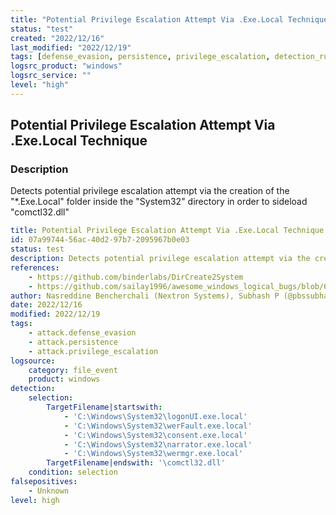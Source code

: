 ```yaml
---
title: "Potential Privilege Escalation Attempt Via .Exe.Local Technique"
status: "test"
created: "2022/12/16"
last_modified: "2022/12/19"
tags: [defense_evasion, persistence, privilege_escalation, detection_rule]
logsrc_product: "windows"
logsrc_service: ""
level: "high"
---
```


## Potential Privilege Escalation Attempt Via .Exe.Local Technique

### Description

Detects potential privilege escalation attempt via the creation of the "*.Exe.Local" folder inside the "System32" directory in order to sideload "comctl32.dll"

```yml
title: Potential Privilege Escalation Attempt Via .Exe.Local Technique
id: 07a99744-56ac-40d2-97b7-2095967b0e03
status: test
description: Detects potential privilege escalation attempt via the creation of the "*.Exe.Local" folder inside the "System32" directory in order to sideload "comctl32.dll"
references:
    - https://github.com/binderlabs/DirCreate2System
    - https://github.com/sailay1996/awesome_windows_logical_bugs/blob/60cbb23a801f4c3195deac1cc46df27c225c3d07/dir_create2system.txt
author: Nasreddine Bencherchali (Nextron Systems), Subhash P (@pbssubhash)
date: 2022/12/16
modified: 2022/12/19
tags:
    - attack.defense_evasion
    - attack.persistence
    - attack.privilege_escalation
logsource:
    category: file_event
    product: windows
detection:
    selection:
        TargetFilename|startswith:
            - 'C:\Windows\System32\logonUI.exe.local'
            - 'C:\Windows\System32\werFault.exe.local'
            - 'C:\Windows\System32\consent.exe.local'
            - 'C:\Windows\System32\narrator.exe.local'
            - 'C:\Windows\System32\wermgr.exe.local'
        TargetFilename|endswith: '\comctl32.dll'
    condition: selection
falsepositives:
    - Unknown
level: high

```
